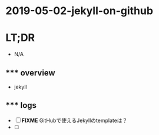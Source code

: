 # 2019-05-02-jekyll-on-github

# LT;DR

- N/A

## *** overview

- jekyll

## *** logs

- [ ] **FIXME**  GitHubで使えるJekyllのtemplateは？
- [ ] 